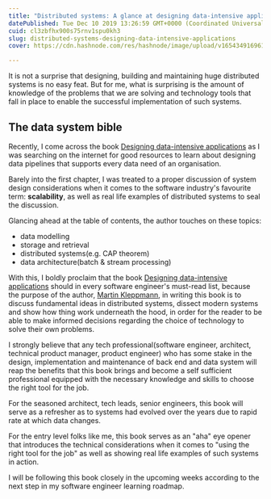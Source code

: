 ```yaml
---
title: "Distributed systems: A glance at designing data-intensive applications"
datePublished: Tue Dec 10 2019 13:26:59 GMT+0000 (Coordinated Universal Time)
cuid: cl3zbfhx900s75rnv1spu0kh3
slug: distributed-systems-designing-data-intensive-applications
cover: https://cdn.hashnode.com/res/hashnode/image/upload/v1654349169612/5ljJXwSs1.jpeg

---
```


It is not a surprise that designing, building and maintaining huge distributed systems is no easy feat. But for me, what is surprising is the amount of knowledge of the problems that we are solving and technology tools that fall in place to enable the successful implementation of such systems.

## The data system bible

Recently, I come across the book [Designing data-intensive applications](http://dataintensive.net/) as I was searching on the internet for good resources to learn about designing data pipelines that supports every data need of an organisation.

Barely into the first chapter, I was treated to a proper discussion of system design considerations when it comes to the software industry's favourite term: **scalability**, as well as real life examples of distributed systems to seal the discussion.

Glancing ahead at the table of contents, the author touches on these topics:

-   data modelling
-   storage and retrieval
-   distributed systems(e.g. CAP theorem)
-   data architecture(batch & stream processing)

With this, I boldly proclaim that the book [Designing data-intensive applications](http://dataintensive.net/) should in every software engineer's must-read list, because the purpose of the author, [Martin Kleppmann](https://martin.kleppmann.com/), in writing this book is to discuss fundamental ideas in distributed systems, dissect modern systems and show how thing work underneath the hood, in order for the reader to be able to make informed decisions regarding the choice of technology to solve their own problems.

I strongly believe that any tech professional(software engineer, architect, technical product manager, product engineer) who has some stake in the design, implementation and maintenance of back end and data system will reap the benefits that this book brings and become a self sufficient professional equipped with the necessary knowledge and skills to choose the right tool for the job.

For the seasoned architect, tech leads, senior engineers, this book will serve as a refresher as to systems had evolved over the years due to rapid rate at which data changes.

For the entry level folks like me, this book serves as an "aha" eye opener that introduces the technical considerations when it comes to "using the right tool for the job" as well as showing real life examples of such systems in action.

I will be following this book closely in the upcoming weeks according to the next step in my software engineer learning roadmap.